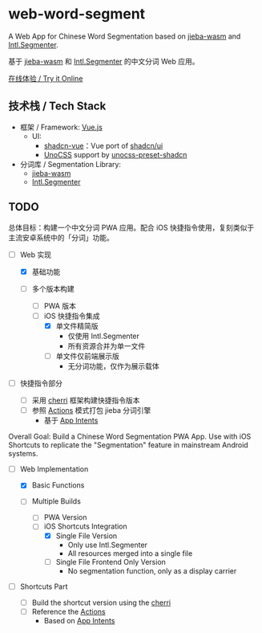 # web-word-segment

A Web App for Chinese Word Segmentation based on [jieba-wasm](https://github.com/fengkx/jieba-wasm) and [Intl.Segmenter](https://developer.mozilla.org/docs/Web/JavaScript/Reference/Global_Objects/Intl/Segmenter).

基于 [jieba-wasm](https://github.com/fengkx/jieba-wasm) 和 [Intl.Segmenter](https://developer.mozilla.org/docs/Web/JavaScript/Reference/Global_Objects/Intl/Segmenter) 的中文分词 Web 应用。

[在线体验 / Try it Online](https://seg.maxchang.me/)

## 技术栈 / Tech Stack

- 框架 / Framework: [Vue.js](https://vuejs.org/)
    - UI:
        - [shadcn-vue](https://github.com/unovue/shadcn-vue)：Vue port of [shadcn/ui](https://github.com/shadcn-ui/ui)
        - [UnoCSS](https://unocss.dev/) support by [unocss-preset-shadcn](https://github.com/hyoban/unocss-preset-shadcn)
- 分词库 / Segmentation Library:
    - [jieba-wasm](https://github.com/fengkx/jieba-wasm)
    - [Intl.Segmenter](https://developer.mozilla.org/docs/Web/JavaScript/Reference/Global_Objects/Intl/Segmenter)

## TODO

总体目标：构建一个中文分词 PWA 应用。配合 iOS 快捷指令使用，复刻类似于主流安卓系统中的「分词」功能。

- [ ] Web 实现

    - [x] 基础功能
    - [ ] 多个版本构建

        - [ ] PWA 版本
        - [ ] iOS 快捷指令集成
            - [x] 单文件精简版
                - 仅使用 Intl.Segmenter
                - 所有资源合并为单一文件
            - [ ] 单文件仅前端展示版
                - 无分词功能，仅作为展示载体

- [ ] 快捷指令部分

    - [ ] 采用 [cherri](https://github.com/electrikmilk/cherri) 框架构建快捷指令版本
    - [ ] 参照 [Actions](https://github.com/sindresorhus/Actions) 模式打包 jieba 分词引擎
        - 基于 [App Intents](https://developer.apple.com/documentation/appintents)

Overall Goal: Build a Chinese Word Segmentation PWA App. Use with iOS Shortcuts to replicate the "Segmentation" feature in mainstream Android systems.

- [ ] Web Implementation

    - [x] Basic Functions
    - [ ] Multiple Builds

        - [ ] PWA Version
        - [ ] iOS Shortcuts Integration
            - [x] Single File Version
                - Only use Intl.Segmenter
                - All resources merged into a single file
            - [ ] Single File Frontend Only Version
                - No segmentation function, only as a display carrier

- [ ] Shortcuts Part
    - [ ] Build the shortcut version using the [cherri](https://github.com/electrikmilk/cherri)
    - [ ] Reference the [Actions](https://github.com/sindresorhus/Actions)
        - Based on [App Intents](https://developer.apple.com/documentation/appintents)
